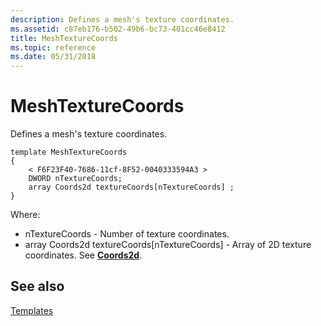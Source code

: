 ```yaml
---
description: Defines a mesh's texture coordinates.
ms.assetid: c87eb176-b502-49b6-bc73-401cc46e8412
title: MeshTextureCoords
ms.topic: reference
ms.date: 05/31/2018
---
```


# MeshTextureCoords

Defines a mesh's texture coordinates.

``` syntax
template MeshTextureCoords
{
    < F6F23F40-7686-11cf-8F52-0040333594A3 >
    DWORD nTextureCoords;
    array Coords2d textureCoords[nTextureCoords] ;
} 
```

Where:

-   nTextureCoords - Number of texture coordinates.
-   array Coords2d textureCoords\[nTextureCoords\] - Array of 2D texture coordinates. See [**Coords2d**](coords2d.md).

## See also

<dl> <dt>

[Templates](dx9-graphics-reference-x-file-format-templates.md)
</dt> </dl>

 

 



